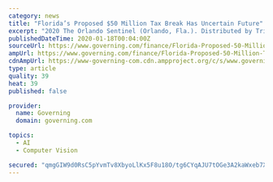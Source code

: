 ```yaml
---
category: news
title: "Florida’s Proposed $50 Million Tax Break Has Uncertain Future"
excerpt: "2020 The Orlando Sentinel (Orlando, Fla.). Distributed by Tribune Content Agency, LLC. New York’s Lockport City School District has facial and object recognition that it can no longer use after the state changed the rules. A school board trustee thinks the district should get a refund for the $1.4 million purchase. IRS Standardizes Free Tax ..."
publishedDateTime: 2020-01-18T00:04:00Z
sourceUrl: https://www.governing.com/finance/Florida-Proposed-50-Million-Tax-Break-Uncertain-Future.html
ampUrl: https://www.governing.com/finance/Florida-Proposed-50-Million-Tax-Break-Uncertain-Future.html?AMP
cdnAmpUrl: https://www-governing-com.cdn.ampproject.org/c/s/www.governing.com/finance/Florida-Proposed-50-Million-Tax-Break-Uncertain-Future.html?AMP
type: article
quality: 39
heat: 39
published: false

provider:
  name: Governing
  domain: governing.com

topics:
  - AI
  - Computer Vision

secured: "qmgGIW9d0RsC5pYvmTv8XbyoLlKx5F8u18O/tg6CYqAJU7tOGe3A2kaWxeb7XsUre9uUPqZGORnddDbKh92Z+WE/85iky5a0hQrD1pJBD6yUazNrOuzDmNEpdmi/AdaHPPwf7LKcUYCMWVgAFzaMkQY62wd+kJ8JRjuYA56nRgfBbLCBJPyxFqS1ITNjaYpmiPfZ5J6rSsV+2gbPunbESAvZTm34gIQyHxmthUYQDRtKwg47hFmeCJw9IR22hIpTmmwsOD5rhfrcpDdTBHtOchmvjEMip/9r5D4rHjDS4AI=;D6PypT1KyWcaqR//h7m2qA=="
---
```


